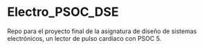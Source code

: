 # Electro_PSOC_DSE
Repo para el proyecto final de la asignatura de diseño de sistemas electrónicos, un lector de pulso cardíaco con PSOC 5.
